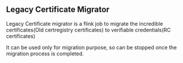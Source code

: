 ## Legacy Certificate Migrator

Legacy Certificate migrator is a flink job to migrate the incredible certificates(Old certregistry certificates) to verifiable credentials(RC certificates)

It can be used only for migration purpose, so can be stopped once the migration process is completed.